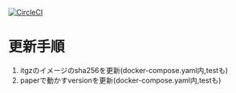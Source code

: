 [![CircleCI](https://dl.circleci.com/status-badge/img/gh/dairin007/mc_server/tree/master.svg?style=svg&circle-token=7cf9e7c6a2e4288e9c5408ec3c148738b32bf7e2)](https://dl.circleci.com/status-badge/redirect/gh/dairin007/mc_server/tree/master)

# 更新手順
1. itgzのイメージのsha256を更新(docker-compose.yaml内,testも)
2. paperで動かすversionを更新(docker-compose.yaml内,testも)

